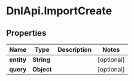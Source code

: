 # DnlApi.ImportCreate

## Properties
Name | Type | Description | Notes
------------ | ------------- | ------------- | -------------
**entity** | **String** |  | [optional] 
**query** | **Object** |  | [optional] 


